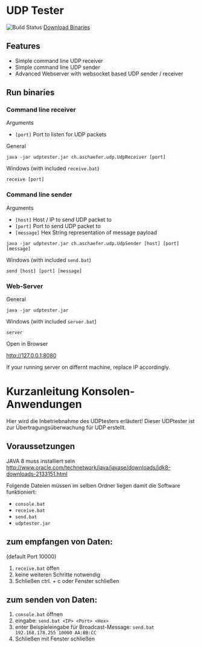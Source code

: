 # UDP Tester

![Build Status](https://api.travis-ci.org/andreschaefer/udptester.svg)
[Download Binaries](https://github.com/andreschaefer/udptester/releases)

## Features

- Simple command line UDP receiver
- Simple command line UDP sender
- Advanced Webserver with websocket based UDP sender / receiver
 
## Run binaries
 
### Command line receiver

Arguments

- `[port]` Port to listen for UDP packets

General 
```
java -jar udptester.jar ch.aschaefer.udp.UdpReceiver [port]
``` 

Windows (with included `receive.bat`)
```
receive [port]
```


### Command line sender

Arguments

- `[host]` Host / IP to send UDP packet to
- `[port]` Port to send UDP packet to
- `[message]` Hex String representation of message payload

```
java -jar udptester.jar ch.aschaefer.udp.UdpSender [host] [port] [message]
``` 

Windows (with included `send.bat`)
```
send [host] [port] [message]
```

### Web-Server

General
```
java -jar udptester.jar
```

Windows (with included `server.bat`)
```
server
```

Open in Browser

http://127.0.0.1:8080

If your running server on differnt machine, replace IP accordingly.



# Kurzanleitung Konsolen-Anwendungen

Hier wird die Inbetriebnahme des UDPtesters erläutert!
Dieser UDPtester ist zur Übertragungsüberwachung für UDP erstellt.


## Voraussetzungen

JAVA 8 muss installiert sein
http://www.oracle.com/technetwork/java/javase/downloads/jdk8-downloads-2133151.html

Folgende Dateien müssen im selben Ordner liegen damit die Software funktioniert:

- `console.bat`
- `receive.bat`
- `send.bat`
- `udptester.jar`


## zum empfangen von Daten:
(default Port 10000)

1. `receive.bat` öffen 
2. keine weiteren Schritte notwendig
3. Schließen ctrl. + c oder Fenster schließen

## zum senden von Daten:

1. `console.bat` öffnen
2. eingabe: `send.bat <IP> <Port> <Hex>`
3. enter
	Beispieleingabe für Broadcast-Message:
	`send.bat 192.168.178.255 10000 AA:BB:CC`
4. Schließen mit Fenster schließen


